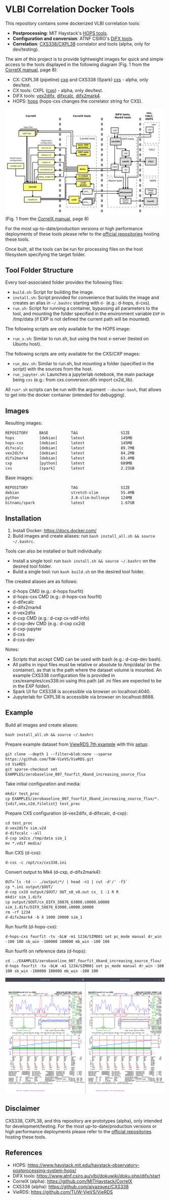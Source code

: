 # VLBI Correlation Docker Tools

This repository contains some dockerized VLBI correlation tools:
* **Postprocessing**: MIT Haystack's [HOPS tools](https://www.haystack.mit.edu/haystack-observatory-postprocessing-system-hops/).
* **Configuration and conversion**: ATNF CSIRO's [DiFX tools](https://www.atnf.csiro.au/vlbi/dokuwiki/doku.php/difx/start).
* **Correlation**: [CXS338/CXPL38](https://github.com/ajvazquez/CXS338) correlator and tools (alpha, only for dev/testing).

The aim of this project is to provide lightweight images for quick and simple access to the tools displayed in the following diagram (Fig. 1 from the [CorrelX manual](https://github.com/MITHaystack/CorrelX/blob/master/correlx-user-developer-guide.pdf), page 8):
* CX: CXPL38 (pipeline) [cxp](cxp) and CXS338 (Spark) [cxs](cxs) - alpha, only dev/test.
* CX tools: CXPL ([cxp](cxp)) - alpha, only dev/test.
* DiFX tools: [vex2difx](vex2difx), [difxcalc](difxcalc), [difx2mark4](difx2mark4).
* HOPS: [hops](hops) (hops-cxs changes the correlator string for CXS).

![CX, DiFX tools, HOPS](examples/cx_difx_hops.png)
(Fig. 1 from the [CorrelX manual](https://github.com/MITHaystack/CorrelX/blob/master/correlx-user-developer-guide.pdf), page 8)

For the most up-to-date/production versions or high performance deployments of these tools please refer to the [official repositories](#References) hosting these tools.

Once built, all the tools can be run for processing files on the host filesystem specifying the target folder.

## Tool Folder Structure

Every tool-associated folder provides the following files:
* ```build.sh```: Script for building the image.
* ```install.sh```: Script provided for convenience that builds the image and creates an alias in ```~/.bashrc``` starting with ```d-``` (e.g.: d-hops, d-cxs).
* ```run.sh```: Script for running a container, bypassing all parameters to the tool, and mounting the folder specified in the environment variable ```EXP``` in /tmp/data (if EXP is not defined the current path will be mounted).
  
The following scripts are only available for the HOPS image:
* ```run_x.sh```: Similar to run.sh, but using the host x-server (tested on Ubuntu host).

The following scripts are only available for the CXS/CXP images:
* ```run_dev.sh```: Similar to run.sh, but mounting a folder (specified in the script) with the sources from the host.
* ```run_jupyter.sh```: Launches a jupyterlab notebook, the main package being ```cxs``` (e.g.: from cxs.conversion.difx import cx2d_lib).

All ```run*.sh``` scripts can be run with the argument ```--docker-bash```, that allows to get into the docker container (intended for debugging).

## Images

Resulting images:
```
REPOSITORY     BASE          TAG                   SIZE
hops           [debian]      latest                145MB
hops-cxs       [debian]      latest                145MB
difxcalc       [debian]      latest                89.7MB
vex2difx       [debian]      latest                84.2MB
difx2mark4     [debian]      latest                63.4MB
cxp            [python]      latest                609MB
cxs            [spark]       latest                2.23GB
```

Base images:  
```
REPOSITORY                   TAG                   SIZE
debian                       stretch-slim          55.4MB
python                       3.8-slim-bullseye     124MB
bitnami/spark                latest                1.67GB
```

## Installation

1. Install Docker: https://docs.docker.com/
2. Build images and create aliases: run ```bash install_all.sh && source ~/.bashrc```.

Tools can also be installed or built individually:
* Install a single tool: run ```bash install.sh && source ~/.bashrc``` on the desired tool folder.
* Build a single tool: run ```bash build.sh``` on the desired tool folder.

The created aliases are as follows:
* d-hops CMD (e.g.: d-hops fourfit)
* d-hops-cxs CMD (e.g.: d-hops-cxs fourfit)
* d-difxcalc
* d-difx2mark4
* d-vex2dfix
* d-cxp CMD (e.g.: d-cxp cx-vdif-info)
* d-cxp-dev CMD (e.g.: d-cxp cx2d)
* d-cxp-jupyter
* d-cxs
* d-cxs-dev

Notes: 
* Scripts that accept CMD can be used with bash (e.g.: d-cxp-dev bash).
* All paths in input files must be relative or absolute to /tmp/data/ (in the container), as that is the path where the dataset volume is mounted.
An example CXS338 configuration file is provided in cxs/examples/cxs338.ini using this path (all .ini files are expected to be in the EXP folder).
* Spark UI for CXS338 is accessible via browser on localhost:4040.
* Jupyterlab for CXPL38 is accessible via browser on localhost:8888.


## Example

Build all images and create aliases:
```
bash install_all.sh && source ~/.bashrc
```

Prepare example dataset from [ViewRDS 7th example](https://github.com/TUW-VieVS/VieRDS/tree/main/EXAMPLES/zerobaseline_007_fourfit_Xband_increasing_source_flux) with this [setup](https://github.com/TUW-VieVS/VieRDS/blob/main/DIFX/easy_corr.sh):
```
git clone --depth 1 --filter=blob:none --sparse https://github.com/TUW-VieVS/VieRDS.git 
cd VieRDS
git sparse-checkout set EXAMPLES/zerobaseline_007_fourfit_Xband_increasing_source_flux
```

Take initial configuration and media:
```
mkdir test_proc
cp EXAMPLES/zerobaseline_007_fourfit_Xband_increasing_source_flux/*.{vdif,vex,v2d,filelist} test_proc
```

Prepare CXS configuration (d-vex2difx, d-difxcalc, d-cxp):
```
cd test_proc
d-vex2difx sim.v2d
d-difxcalc --all
d-cxp im2cx /tmp/data sim_1
mv *.vdif media/
```

Run CXS (d-cxs):
```
d-cxs -c /opt/cx/cxs338.ini
```

Convert output to Mk4 (d-cxp, d-difx2mark4):
```
OUT=`ls -td -- ./output/*/ | head -n1 | cut -d'/' -f3`
cp *.ini output/$OUT/
d-cxp cx2d output/$OUT/ OUT_s0_v0.out cx_ 1 -1 R R
mkdir sim_1.difx
cp output/$OUT/cx_DIFX_58876_63000.s0000.b0000 sim_1.difx/DIFX_58876_63000.s0000.b0000
rm -rf 1234
d-difx2mark4 -b X 1000 20000 sim_1
```

Run fourfit (d-hops-cxs):
```
d-hops-cxs fourfit -tx -bLW -m1 1234/SIM001 set pc_mode manual dr_win -100 100 sb_win -100000 100000 mb_win -100 100
```

Run fourfit on reference data (d-hops):
```
cd ../EXAMPLES/zerobaseline_007_fourfit_Xband_increasing_source_flux/
d-hops fourfit -tx -bLW -m1 1234/SIM001 set pc_mode manual dr_win -100 100 sb_win -100000 100000 mb_win -100 100
```
![Full example](examples/vierds_example_comparison.png)

## Disclaimer

CXS338, CXPL38, and this repository are prototypes (alpha), only intended for development/testing.
For the most up-to-date/production versions or high performance deployments please refer to the [official repositories](#References) hosting these tools.

## References

* HOPS: https://www.haystack.mit.edu/haystack-observatory-postprocessing-system-hops/
* DiFX tools: https://www.atnf.csiro.au/vlbi/dokuwiki/doku.php/difx/start
* CorrelX (alpha): https://github.com/MITHaystack/CorrelX
* CXS338 (alpha): https://github.com/ajvazquez/CXS338
* VieRDS: https://github.com/TUW-VieVS/VieRDS
 
